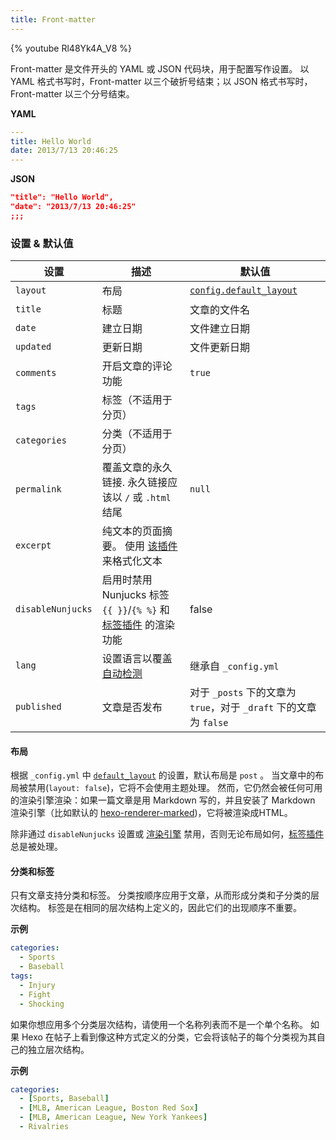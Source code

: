 ```yaml
---
title: Front-matter
---
```


{% youtube Rl48Yk4A_V8 %}

Front-matter 是文件开头的 YAML 或 JSON 代码块，用于配置写作设置。 以 YAML 格式书写时，Front-matter 以三个破折号结束；以 JSON 格式书写时，Front-matter 以三个分号结束。

**YAML**

```yaml
---
title: Hello World
date: 2013/7/13 20:46:25
---
```

**JSON**

```json
"title": "Hello World",
"date": "2013/7/13 20:46:25"
;;;
```

### 设置 & 默认值

| 设置                | 描述                                                                        | 默认值                                                    |
| ----------------- | ------------------------------------------------------------------------- | ------------------------------------------------------ |
| `layout`          | 布局                                                                        | [`config.default_layout`](/docs/configuration#Writing) |
| `title`           | 标题                                                                        | 文章的文件名                                                 |
| `date`            | 建立日期                                                                      | 文件建立日期                                                 |
| `updated`         | 更新日期                                                                      | 文件更新日期                                                 |
| `comments`        | 开启文章的评论功能                                                                 | `true`                                                 |
| `tags`            | 标签（不适用于分页）                                                                |                                                        |
| `categories`      | 分类（不适用于分页）                                                                |                                                        |
| `permalink`       | 覆盖文章的永久链接. 永久链接应该以 `/` 或 `.html` 结尾                                       | `null`                                                 |
| `excerpt`         | 纯文本的页面摘要。 使用 [该插件](/zh-cn/docs/tag-plugins#文章摘要和截断) 来格式化文本                |                                                        |
| `disableNunjucks` | 启用时禁用 Nunjucks 标签 `{{ }}`/`{% %}` 和 [标签插件](/zh-cn/docs/tag-plugins) 的渲染功能 | false                                                  |
| `lang`            | 设置语言以覆盖 [自动检测](/zh-cn/docs/internationalization#路径)                       | 继承自 `_config.yml`                                      |
| `published`       | 文章是否发布                                                                    | 对于 `_posts` 下的文章为 `true`，对于 `_draft` 下的文章为 `false`     |

#### 布局

根据 `_config.yml` 中 [`default_layout`](/zh-cn/docs/configuration#文章) 的设置，默认布局是 `post` 。 当文章中的布局被禁用(`layout: false`)，它将不会使用主题处理。 然而，它仍然会被任何可用的渲染引擎渲染：如果一篇文章是用 Markdown 写的，并且安装了 Markdown 渲染引擎（比如默认的 [hexo-renderer-marked](https://github.com/hexojs/hexo-renderer-marked))，它将被渲染成HTML。

除非通过 `disableNunjucks` 设置或 [渲染引擎](/zh-cn/api/renderer#禁用-Nunjucks-标签) 禁用，否则无论布局如何，[标签插件](/zh-cn/docs/tag-plugins) 总是被处理。

#### 分类和标签

只有文章支持分类和标签。 分类按顺序应用于文章，从而形成分类和子分类的层次结构。 标签是在相同的层次结构上定义的，因此它们的出现顺序不重要。

**示例**

```yaml
categories:
  - Sports
  - Baseball
tags:
  - Injury
  - Fight
  - Shocking
```

如果你想应用多个分类层次结构，请使用一个名称列表而不是一个单个名称。 如果 Hexo 在帖子上看到像这种方式定义的分类，它会将该帖子的每个分类视为其自己的独立层次结构。

**示例**

```yaml
categories:
  - [Sports, Baseball]
  - [MLB, American League, Boston Red Sox]
  - [MLB, American League, New York Yankees]
  - Rivalries
```
